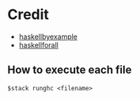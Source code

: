 # Credit

* [haskellbyexample](https://github.com/lotz84/haskellbyexample)
* [haskellforall](http://www.haskellforall.com/)

## How to execute each file

```console
$stack runghc <filename>
```